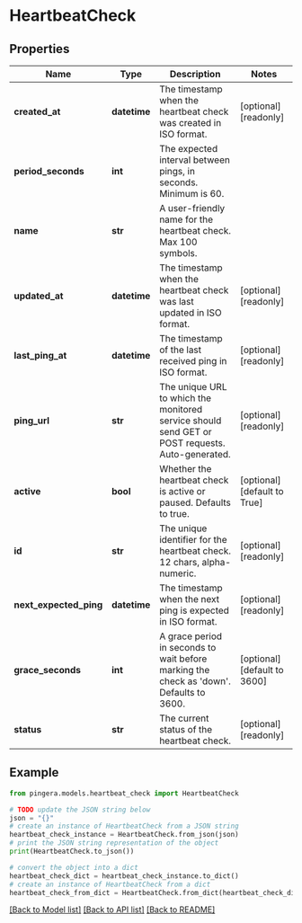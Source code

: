 # HeartbeatCheck


## Properties

Name | Type | Description | Notes
------------ | ------------- | ------------- | -------------
**created_at** | **datetime** | The timestamp when the heartbeat check was created in ISO format. | [optional] [readonly] 
**period_seconds** | **int** | The expected interval between pings, in seconds. Minimum is 60. | 
**name** | **str** | A user-friendly name for the heartbeat check. Max 100 symbols. | 
**updated_at** | **datetime** | The timestamp when the heartbeat check was last updated in ISO format. | [optional] [readonly] 
**last_ping_at** | **datetime** | The timestamp of the last received ping in ISO format. | [optional] [readonly] 
**ping_url** | **str** | The unique URL to which the monitored service should send GET or POST requests. Auto-generated. | [optional] [readonly] 
**active** | **bool** | Whether the heartbeat check is active or paused. Defaults to true. | [optional] [default to True]
**id** | **str** | The unique identifier for the heartbeat check. 12 chars, alpha-numeric. | [optional] [readonly] 
**next_expected_ping** | **datetime** | The timestamp when the next ping is expected in ISO format. | [optional] [readonly] 
**grace_seconds** | **int** | A grace period in seconds to wait before marking the check as &#39;down&#39;. Defaults to 3600. | [optional] [default to 3600]
**status** | **str** | The current status of the heartbeat check. | [optional] [readonly] 

## Example

```python
from pingera.models.heartbeat_check import HeartbeatCheck

# TODO update the JSON string below
json = "{}"
# create an instance of HeartbeatCheck from a JSON string
heartbeat_check_instance = HeartbeatCheck.from_json(json)
# print the JSON string representation of the object
print(HeartbeatCheck.to_json())

# convert the object into a dict
heartbeat_check_dict = heartbeat_check_instance.to_dict()
# create an instance of HeartbeatCheck from a dict
heartbeat_check_from_dict = HeartbeatCheck.from_dict(heartbeat_check_dict)
```
[[Back to Model list]](../README.md#documentation-for-models) [[Back to API list]](../README.md#documentation-for-api-endpoints) [[Back to README]](../README.md)


